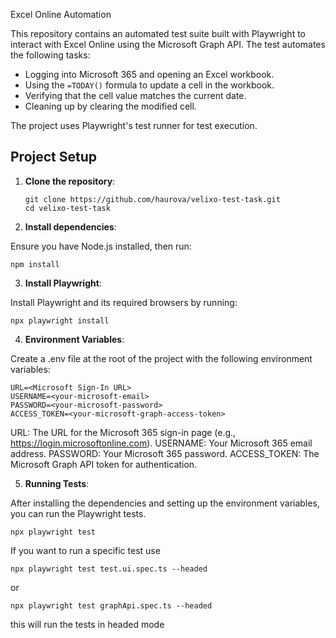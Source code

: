 Excel Online Automation

This repository contains an automated test suite built with Playwright to interact with Excel Online using the Microsoft Graph API. The test automates the following tasks:

- Logging into Microsoft 365 and opening an Excel workbook.
- Using the `=TODAY()` formula to update a cell in the workbook.
- Verifying that the cell value matches the current date.
- Cleaning up by clearing the modified cell.

The project uses Playwright's test runner for test execution.

## Project Setup

1. **Clone the repository**:

	```   
	git clone https://github.com/haurova/velixo-test-task.git
	cd velixo-test-task

2. **Install dependencies**:

Ensure you have Node.js installed, then run:

	npm install

3. **Install Playwright**:

Install Playwright and its required browsers by running:

	npx playwright install

4. **Environment Variables**:

Create a .env file at the root of the project with the following environment variables:

	URL=<Microsoft Sign-In URL>
	USERNAME=<your-microsoft-email>
	PASSWORD=<your-microsoft-password>
	ACCESS_TOKEN=<your-microsoft-graph-access-token>

URL: The URL for the Microsoft 365 sign-in page (e.g., https://login.microsoftonline.com).
USERNAME: Your Microsoft 365 email address.
PASSWORD: Your Microsoft 365 password.
ACCESS_TOKEN: The Microsoft Graph API token for authentication.

5. **Running Tests**:

After installing the dependencies and setting up the environment variables, you can run the Playwright tests.

	npx playwright test

If you want to run a specific test use 

	npx playwright test test.ui.spec.ts --headed 

or

	npx playwright test graphApi.spec.ts --headed 

this will run the tests in headed mode 

